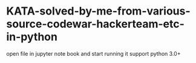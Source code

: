 # KATA-solved-by-me-from-various-source-codewar-hackerteam-etc-in-python
open file in jupyter note book and start running
it support python 3.0+
